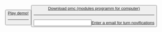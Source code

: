 <button>
  <a href="https://mrkliner.github.io/falling ball (alpha 2.0. Full alpha).exe">Play demo!
<hr>
<button>
  <a href="https://drive.google.com/file/d/1RQbxDIgk_7On4TH3UEo6m9NjSmucnvkd/view?usp=sharing">Download pmc (modules programm for computer)
<hr>
<div>
  <input>Enter a email for turn novifications
</div>
